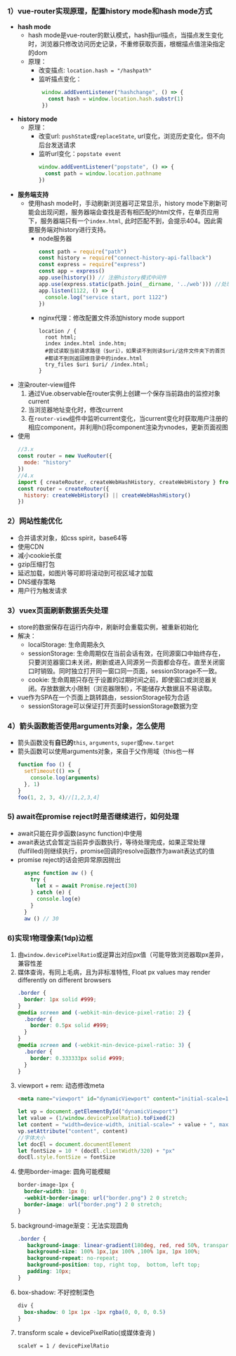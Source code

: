 ### 1）vue-router实现原理，配置history mode和hash mode方式
- **hash mode**
    - hash mode是vue-router的默认模式，hash指url描点，当描点发生变化时，浏览器只修改访问历史记录，不重修获取页面，根椐描点值渲染指定的dom
    - 原理：
        - 改变描点: <code>location.hash = "/hashpath"</code>
        - 监听描点变化：
          ```js
           window.addEventListener("hashchange", () => {
             const hash = window.location.hash.substr(1)
           }) 
          ```
- **history mode**
    - 原理：
        - 改变url: <code>pushState</code>或<code>replaceState</code>, url变化，浏览历史变化，但不向后台发送请求
        - 监听url变化：<code>popstate event</code>
            ```js
            window.addEventListener("popstate", () => {
              const path = window.location.pathname
            })
            ```
- **服务端支持**
    - 使用hash mode时，手动刷新浏览器可正常显示，history mode下刷新可能会出现问题，服务器端会查找是否有相匹配的html文件，在单页应用下，服务器端只有一个<code>index.html</code>, 此时匹配不到，会提示404。因此需要服务端对history进行支持。
        - node服务器
            ```js
            const path = require("path")
            const history = require("connect-history-api-fallback")
            const express = require("express")
            const app = express()
            app.use(history()) // 注册history模式中间件
            app.use(express.static(path.join(__dirname, '../web'))) //处理表态资源中间件，假设网站根目录../web
            app.listen(1122, () => {
              console.log("service start, port 1122")
            })
            ```
        - nginx代理：修改配置文件添加history mode support
          ```
          location / {
            root html;
            index index.html inde.htm;
            #尝试读取当前请求路径（$uri），如果读不到则读$uri/这件文件夹下的首页
            #都读不到则返回根目录中的index.html
            try_files $uri $uri/ /index.html;
          }
          ```
- 渲染router-view组件
    1. 通过Vue.observable在router实例上创建一个保存当前路由的监控对象current
    2. 当浏览器地址变化时，修改current
    3. 在<code>router-view</code>组件中监听current变化，当current变化时获取用户注册的相应component，并利用h()将component渲染为vnodes，更新页面视图
- 使用
  ```js
  //3.x
  const router = new VueRouter({
    mode: "history"
  })
  //4.x
  import { createRouter, createWebHashHistory, createWebHistory } from "vue-router"
  const router = createRouter({
    history: createWebHistory() || createWebHashHistory()
  })
  ```

### 2）网站性能优化
- 合并请求对象，如css spirit，base64等
- 使用CDN
- 减小cookie长度
- gzip压缩打包
- 延迟加载，如图片等可即将滚动到可视区域才加载
- DNS缓存策略
- 用户行为触发请求

### 3）vuex页面刷新数据丢失处理
- store的数据保存在运行内存中，刷新时会重载实例，被重新初始化
- 解决：
    - localStorage: 生命周期永久
    - sessionStorage: 生命周期仅在当前会话有效，在同源窗口中始终存在，只要浏览器窗口未关闭，刷新或进入同源另一页面都会存在。直至关闭窗口时销毁。同时独立打开同一窗口同一页面，sessionStorage不一致。
    - cookie: 生命周期只存在于设置的过期时间之前，即使窗口或浏览器关闭。存放数据大小限制（浏览器限制），不能储存大数据且不易读取。
- vue作为SPA在一个页面上跳转路由，sessionStorage较为合适
    - sessionStorage可以保证打开页面时sessionStorage数据为空

### 4）箭头函数能否使用arguments对象，怎么使用
- 箭头函数没有**自已的**<code>this</code>, <code>arguments</code>, <code>super</code>或<code>new.target</code>
- 箭头函数可以使用arguments对象，来自于父作用域（this也一样
  ```js
  function foo () {
    setTimeout(() => {
      console.log(arguments)
    }, 1)
  }
  foo(1, 2, 3, 4)//[1,2,3,4]
  ```

### 5) await在promise reject时是否继续进行，如何处理
- await只能在异步函数(async function)中使用
- await表达式会暂定当前异步函数执行，等待处理完成，如果正常处理(fulfilled)则继续执行，promise回调的resolve函数作为await表达式的值
- promise reject的话会把异常原因抛出
  ```js
    async function aw () {
      try {
        let x = await Promise.reject(30)
      } catch (e) {
        console.log(e)
      }
    }
    aw () // 30
  ```
  
### 6)实现1物理像素(1dp)边框
1. 由<code>window.devicePixelRatio</code>或逆算出对应px值（可能导致浏览器取px差异，兼容性差
2. 媒体查询，有同上毛病，且为非标准特性, Float px values may render differently on different browsers
   ```css
   .border {
     border: 1px solid #999;
   }
   @media screen and (-webkit-min-device-pixel-ratio: 2) {
     .border {
       border: 0.5px solid #999;
     }
   }
   @media screen and (-webkit-min-device-pixel-ratio: 3) {
     .border {
       border: 0.333333px solid #999;
     }
   }
   ```
3. viewport + rem: 动态修改meta
   ```html
   <meta name="viewport" id="dynamicViewport" content="initial-scale=1, maximum-scale=1, user-scalable=no">
   ```
   ```js
   let vp = document.getElementById("dynamicViewport")  
   let value = (1/window.devicePixelRatio).toFixed(2)
   let content = "width=device-width, initial-scale=" + value + ", maximum-scale=" + value + ", minimum-scale=" + value + ", user-scalable=no"
   vp.setAttribute("content", content)
   //字体大小
   let docEl = document.documentElement
   let fontSize = 10 * (docEl.clientWidth/320) + "px"
   docEl.style.fontSize = fontSize
   ``` 
4. 使用border-image: 圆角可能模糊
   ```css
   border-image-1px {
     border-width: 1px 0;
     -webkit-border-image: url("border.png") 2 0 stretch;
     border-image: url("border.png") 2 0 stretch;
   }
   ```
5. background-image渐变：无法实现圆角
   ```css
   .border {
      background-image: linear-gradient(180deg, red, red 50%, transparent 50%), linear-gradient(270deg, red, red 50%, transparent 50%), linear-gradient(0deg, red, red 50%, transparent 50%), linear-gradient(90deg, red, red 50%, transparent 50%);
      background-size: 100% 1px,1px 100% ,100% 1px, 1px 100%;
      background-repeat: no-repeat;
      background-position: top, right top,  bottom, left top;
      padding: 10px;
   }
   ```
6. box-shadow: 不好控制深色
   ```css
   div {
     box-shadow: 0 1px 1px -1px rgba(0, 0, 0, 0.5)
   }
   ```
7. transform scale + devicePixelRatio(或媒体查询 )
   ```
   scaleY = 1 / devicePixelRatio
   ```